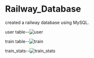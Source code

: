 # Railway_Database

created a railway database using MySQL.

user table--![user](https://user-images.githubusercontent.com/88641285/198898157-344a0b75-8df9-4c0f-bef5-a8e225de1362.png)

train table--![train](https://user-images.githubusercontent.com/88641285/198898201-4a95c309-5160-455f-be75-ab88136dcaaf.png)

train_stats--![train_stats](https://user-images.githubusercontent.com/88641285/198898211-9d4491c8-3fd5-4b39-ada5-efa3ab433f4c.png)

